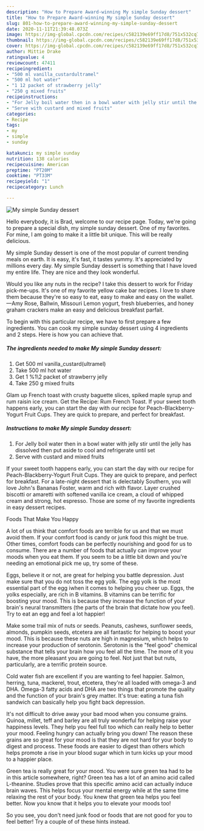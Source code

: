 ```yaml
---
description: "How to Prepare Award-winning My simple Sunday dessert"
title: "How to Prepare Award-winning My simple Sunday dessert"
slug: 801-how-to-prepare-award-winning-my-simple-sunday-dessert
date: 2020-11-11T21:39:48.073Z
image: https://img-global.cpcdn.com/recipes/c582139e69ff17d8/751x532cq70/my-simple-sunday-dessert-recipe-main-photo.jpg
thumbnail: https://img-global.cpcdn.com/recipes/c582139e69ff17d8/751x532cq70/my-simple-sunday-dessert-recipe-main-photo.jpg
cover: https://img-global.cpcdn.com/recipes/c582139e69ff17d8/751x532cq70/my-simple-sunday-dessert-recipe-main-photo.jpg
author: Mittie Drake
ratingvalue: 4
reviewcount: 47411
recipeingredient:
- "500 ml vanilla_custardultramel"
- "500 ml hot water"
- "1 12 packet of strawberry jelly"
- "250 g mixed fruits"
recipeinstructions:
- "For Jelly boil water then in a bowl water with jelly stir until the jelly has dissolved then put aside to cool and refrigerate until set"
- "Serve with custard and mixed fruits"
categories:
- Recipe
tags:
- my
- simple
- sunday

katakunci: my simple sunday 
nutrition: 138 calories
recipecuisine: American
preptime: "PT20M"
cooktime: "PT33M"
recipeyield: "1"
recipecategory: Lunch

---
```



![My simple Sunday dessert](https://img-global.cpcdn.com/recipes/c582139e69ff17d8/751x532cq70/my-simple-sunday-dessert-recipe-main-photo.jpg)

Hello everybody, it is Brad, welcome to our recipe page. Today, we're going to prepare a special dish, my simple sunday dessert. One of my favorites. For mine, I am going to make it a little bit unique. This will be really delicious.

My simple Sunday dessert is one of the most popular of current trending meals on earth. It is easy, it's fast, it tastes yummy. It's appreciated by millions every day. My simple Sunday dessert is something that I have loved my entire life. They are nice and they look wonderful.

Would you like any nuts in the recipe? I take this dessert to work for Friday pick-me-ups. It&#39;s one of my favorite yellow cake bar recipes. I love to share them because they&#39;re so easy to eat, easy to make and easy on the wallet. —Amy Rose, Ballwin, Missouri Lemon yogurt, fresh blueberries, and honey graham crackers make an easy and delicious breakfast parfait.


To begin with this particular recipe, we have to first prepare a few ingredients. You can cook my simple sunday dessert using 4 ingredients and 2 steps. Here is how you can achieve that.

<!--inarticleads1-->

##### The ingredients needed to make My simple Sunday dessert:

1. Get 500 ml vanilla_custard(ultramel)
1. Take 500 ml hot water
1. Get 1 %1\2 packet of strawberry jelly
1. Take 250 g mixed fruits


Glam up French toast with crusty baguette slices, spiked maple syrup and rum raisin ice cream. Get the Recipe: Rum French Toast. If your sweet tooth happens early, you can start the day with our recipe for Peach-Blackberry-Yogurt Fruit Cups. They are quick to prepare, and perfect for breakfast. 

<!--inarticleads2-->

##### Instructions to make My simple Sunday dessert:

1. For Jelly boil water then in a bowl water with jelly stir until the jelly has dissolved then put aside to cool and refrigerate until set
1. Serve with custard and mixed fruits


If your sweet tooth happens early, you can start the day with our recipe for Peach-Blackberry-Yogurt Fruit Cups. They are quick to prepare, and perfect for breakfast. For a late-night dessert that is delectably Southern, you will love John&#39;s Bananas Foster, warm and rich with flavor. Layer crushed biscotti or amaretti with softened vanilla ice cream, a cloud of whipped cream and strong, hot espresso. Those are some of my favorite ingredients in easy dessert recipes. 

Foods That Make You Happy


A lot of us think that comfort foods are terrible for us and that we must avoid them. If your comfort food is candy or junk food this might be true. Other times, comfort foods can be perfectly nourishing and good for us to consume. There are a number of foods that actually can improve your moods when you eat them. If you seem to be a little bit down and you're needing an emotional pick me up, try some of these.

Eggs, believe it or not, are great for helping you battle depression. Just make sure that you do not toss the egg yolk. The egg yolk is the most essential part of the egg iwhen it comes to helping you cheer up. Eggs, the yolks especially, are rich in B vitamins. B vitamins can be terrific for boosting your mood. This is because they increase the function of your brain's neural transmitters (the parts of the brain that dictate how you feel). Try to eat an egg and feel a lot happier!

Make some trail mix of nuts or seeds. Peanuts, cashews, sunflower seeds, almonds, pumpkin seeds, etcetera are all fantastic for helping to boost your mood. This is because these nuts are high in magnesium, which helps to increase your production of serotonin. Serotonin is the "feel good" chemical substance that tells your brain how you feel all the time. The more of it you have, the more pleasant you are going to feel. Not just that but nuts, particularly, are a terrific protein source.

Cold water fish are excellent if you are wanting to feel happier. Salmon, herring, tuna, mackerel, trout, etcetera, they're all loaded with omega-3 and DHA. Omega-3 fatty acids and DHA are two things that promote the quality and the function of your brain's grey matter. It's true: eating a tuna fish sandwich can basically help you fight back depression. 

It's not difficult to drive away your bad mood when you consume grains. Quinoa, millet, teff and barley are all truly wonderful for helping raise your happiness levels. They help you feel full too which can really help to better your mood. Feeling hungry can actually bring you down! The reason these grains are so great for your mood is that they are not hard for your body to digest and process. These foods are easier to digest than others which helps promote a rise in your blood sugar which in turn kicks up your mood to a happier place.

Green tea is really great for your mood. You were sure green tea had to be in this article somewhere, right? Green tea has a lot of an amino acid called L-theanine. Studies prove that this specific amino acid can actually induce brain waves. This helps focus your mental energy while at the same time relaxing the rest of your body. You knew that green tea helps you feel better. Now you know that it helps you to elevate your moods too!

So you see, you don't need junk food or foods that are not good for you to feel better! Try  a  couple of  of  these  hints  instead.

